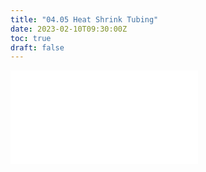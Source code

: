 ```yaml
---
title: "04.05 Heat Shrink Tubing"
date: 2023-02-10T09:30:00Z
toc: true
draft: false
---
```


![Link to included file content](../../../../electronics/heat-shrink-tubing.md)
